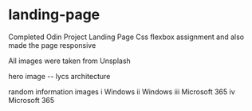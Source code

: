 # landing-page
Completed Odin Project Landing Page Css flexbox assignment and also made the page responsive

All images were taken from Unsplash


hero image -- lycs architecture

random information images
i   Windows
ii  Windows
iii Microsoft 365
iv  Microsoft 365